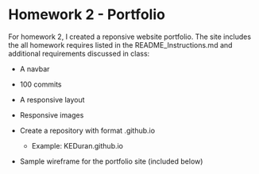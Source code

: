 # Homework 2 - Portfolio

For homework 2, I created a reponsive website portfolio. The site includes the all homework requires listed in the README_Instructions.md and additional requirements discussed in class:

- A navbar

- 100 commits

- A responsive layout

- Responsive images

- Create a repository with format <GITHUBUSERNAME>.github.io

  - Example: KEDuran.github.io

- Sample wireframe for the portfolio site (included below)
